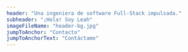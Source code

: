 ```yaml
---
header: "Una ingeniera de software Full-Stack impulsada."
subheader: "¡Hola! Soy Leah"
imageFileName: "header-bg.jpg"
jumpToAnchor: "Contacto"
jumpToAnchorText: "Contáctame"
---
```



